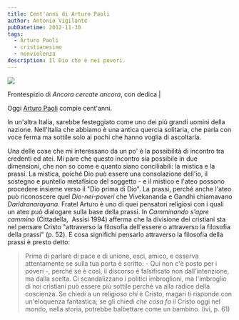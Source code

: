 ```yaml
---
title: Cent'anni di Arturo Paoli
author: Antonio Vigilante
pubDatetime: 2012-11-30
tags: 
  - Arturo Paoli
  - cristianesimo
  - nonviolenza
description: Il Dio che è nei poveri.
---
```


![](/images/paoli.jpg)

Frontespizio di _Ancora cercate ancora_, con dedica |

Oggi [Arturo Paoli](http://it.wikipedia.org/wiki/Arturo_Paoli) compie cent'anni.

In un'altra Italia, sarebbe festeggiato come uno dei più grandi uomini della nazione. Nell'Italia che abbiamo è una antica quercia solitaria, che parla con voce ferma ma sottile solo ai pochi che hanno voglia di ascoltarla.

Una delle cose che mi interessano da un po' è la possibilità di incontro tra credenti ed atei. Mi pare che questo incontro sia possibile in due dimensioni, che non so come e quanto siano conciliabili: la mistica e la prassi. La mistica, poiché Dio può essere una consolazione dell'io, il sostegno e puntello metafisico del soggetto - e il mistico e l'ateo possono procedere insieme verso il "Dio prima di Dio". La prassi, perché anche l'ateo può riconoscere quel _Dio-nei-poveri_ che Vivekananda e Gandhi chiamavano _Daridranarayana_. Fratel Arturo è uno di quei pensatori religiosi con i quali un ateo può dialogare sulla base della prassi. In _Camminando s'apre cammino_ (Cittadella,  Assisi 1994) afferma che la divisione dei cristiani sta nel pensare Cristo "attraverso la filosofia dell'essere o attraverso la filosofia della prassi" (p. 52). E cosa significhi pensarlo attraverso la filosofia della prassi è presto detto: 

 
> Prima di parlare di pace e di unione, esci, amico, e osserva attentamente se sulla tua porta è scritto: - Qui non c'è posto per i poveri -, perché se è così, il discorso è falsificato non dall'intenzione, ma dalla scelta. Ci scandalizzano i politici imbroglioni, ma l'imbroglio di noi cristiani può essere più sottile perché va alla radice della coscienza. Se chiedi a un religioso _chi_ è Cristo, magari ti risponde con un'eloquenza fantastica; se gli chiedi _che cosa fa_ il Cristo oggi nel mondo, nella storia, potrebbe balbettare come un bambino. (ivi, p. 61)

